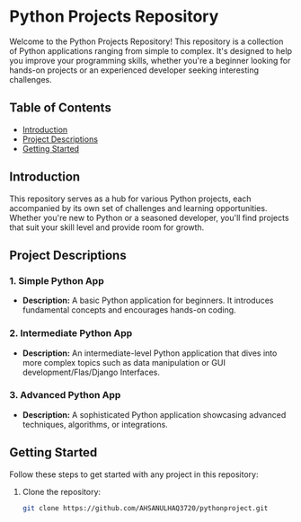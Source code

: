 # Python Projects Repository

Welcome to the Python Projects Repository! This repository is a collection of Python applications ranging from simple to complex. It's designed to help you improve your programming skills, whether you're a beginner looking for hands-on projects or an experienced developer seeking interesting challenges.

## Table of Contents
- [Introduction](#introduction)
- [Project Descriptions](#project-descriptions)
- [Getting Started](#getting-started)

## Introduction
This repository serves as a hub for various Python projects, each accompanied by its own set of challenges and learning opportunities. Whether you're new to Python or a seasoned developer, you'll find projects that suit your skill level and provide room for growth.

## Project Descriptions
### 1. Simple Python App
- **Description:** A basic Python application for beginners. It introduces fundamental concepts and encourages hands-on coding.

### 2. Intermediate Python App
- **Description:** An intermediate-level Python application that dives into more complex topics such as data manipulation or GUI development/Flas/Django Interfaces.

### 3. Advanced Python App
- **Description:** A sophisticated Python application showcasing advanced techniques, algorithms, or integrations.

## Getting Started
Follow these steps to get started with any project in this repository:

1. Clone the repository:
   ```bash
   git clone https://github.com/AHSANULHAQ3720/pythonproject.git
